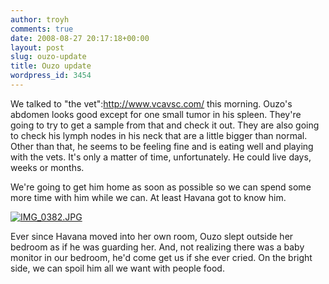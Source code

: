 ```yaml
---
author: troyh
comments: true
date: 2008-08-27 20:17:18+00:00
layout: post
slug: ouzo-update
title: Ouzo update
wordpress_id: 3454
---
```


We talked to "the vet":http://www.vcavsc.com/ this morning. Ouzo's abdomen looks good except for one small tumor in his spleen. They're going to try to get a sample from that and check it out. They are also going to check his lymph nodes in his neck that are a little bigger than normal. Other than that, he seems to be feeling fine and is eating well and playing with the vets. It's only a matter of time, unfortunately. He could live days, weeks or months.

We're going to get him home as soon as possible so we can spend some more time with him while we can. At least Havana got to know him.

[![IMG_0382.JPG](http://farm4.static.flickr.com/3265/2803296323_ffcfb6ab8e.jpg)](http://www.flickr.com/photos/troyh/2803296323/)

Ever since Havana moved into her own room, Ouzo slept outside her bedroom as if he was guarding her. And, not realizing there was a baby monitor in our bedroom, he'd come get us if she ever cried. On the bright side, we can spoil him all we want with people food.
